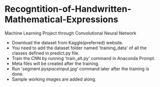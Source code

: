 # Recogntition-of-Handwritten-Mathematical-Expressions
Machine Learning Project through Convolutional Neural Network

* Download the dataset from Kaggle(preferred) website.
* You need to add the dataset folder named 'training_data' of all the classes defined in predict.py file.
* Train the CNN by running 'train_alt.py' command in Anaconda Prompt.
* Meta files will be created after the training.
* Run 'segment.py*space*input.jpg' command later after the training is done.
* Sample working images are added along.
